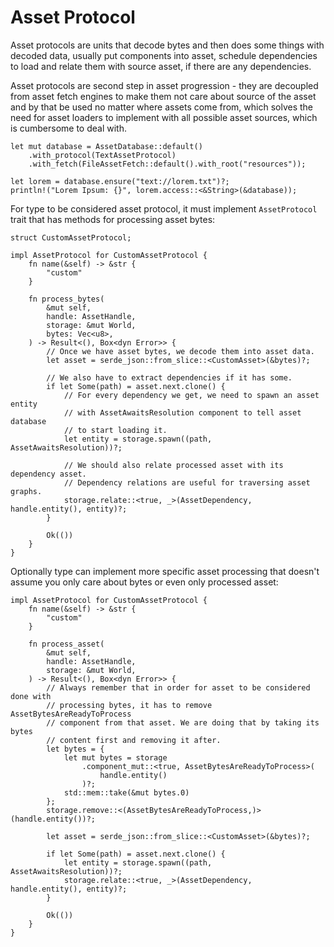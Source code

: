 # Asset Protocol

Asset protocols are units that decode bytes and then does some things with decoded
data, usually put components into asset, schedule dependencies to load and relate
them with source asset, if there are any dependencies.

Asset protocols are second step in asset progression - they are decoupled from
asset fetch engines to make them not care about source of the asset and by that
be used no matter where assets come from, which solves the need for asset loaders
to implement with all possible asset sources, which is cumbersome to deal with.

```rust,ignore
let mut database = AssetDatabase::default()
    .with_protocol(TextAssetProtocol)
    .with_fetch(FileAssetFetch::default().with_root("resources"));

let lorem = database.ensure("text://lorem.txt")?;
println!("Lorem Ipsum: {}", lorem.access::<&String>(&database));
```

For type to be considered asset protocol, it must implement `AssetProtocol` trait
that has methods for processing asset bytes:

```rust,ignore
struct CustomAssetProtocol;

impl AssetProtocol for CustomAssetProtocol {
    fn name(&self) -> &str {
        "custom"
    }

    fn process_bytes(
        &mut self,
        handle: AssetHandle,
        storage: &mut World,
        bytes: Vec<u8>,
    ) -> Result<(), Box<dyn Error>> {
        // Once we have asset bytes, we decode them into asset data.
        let asset = serde_json::from_slice::<CustomAsset>(&bytes)?;

        // We also have to extract dependencies if it has some.
        if let Some(path) = asset.next.clone() {
            // For every dependency we get, we need to spawn an asset entity
            // with AssetAwaitsResolution component to tell asset database
            // to start loading it.
            let entity = storage.spawn((path, AssetAwaitsResolution))?;

            // We should also relate processed asset with its dependency asset.
            // Dependency relations are useful for traversing asset graphs.
            storage.relate::<true, _>(AssetDependency, handle.entity(), entity)?;
        }

        Ok(())
    }
}
```

Optionally type can implement more specific asset processing that doesn't assume
you only care about bytes or even only processed asset:

```rust,ignore
impl AssetProtocol for CustomAssetProtocol {
    fn name(&self) -> &str {
        "custom"
    }

    fn process_asset(
        &mut self,
        handle: AssetHandle,
        storage: &mut World,
    ) -> Result<(), Box<dyn Error>> {
        // Always remember that in order for asset to be considered done with
        // processing bytes, it has to remove AssetBytesAreReadyToProcess
        // component from that asset. We are doing that by taking its bytes
        // content first and removing it after.
        let bytes = {
            let mut bytes = storage
                .component_mut::<true, AssetBytesAreReadyToProcess>(
                    handle.entity()
                )?;
            std::mem::take(&mut bytes.0)
        };
        storage.remove::<(AssetBytesAreReadyToProcess,)>(handle.entity())?;

        let asset = serde_json::from_slice::<CustomAsset>(&bytes)?;

        if let Some(path) = asset.next.clone() {
            let entity = storage.spawn((path, AssetAwaitsResolution))?;
            storage.relate::<true, _>(AssetDependency, handle.entity(), entity)?;
        }

        Ok(())
    }
}
```
